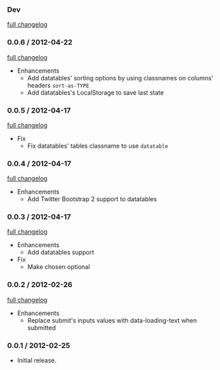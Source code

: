 ### Dev

[full changelog](http://github.com/ZenCocoon/istart-rails/compare/v0.0.6...master)

### 0.0.6 / 2012-04-22

[full changelog](http://github.com/ZenCocoon/istart-rails/compare/v0.0.5...v0.0.6)

* Enhancements
  * Add datatables' sorting options by using classnames on columns' headers `sort-as-TYPE`
  * Add datatables's LocalStorage to save last state

### 0.0.5 / 2012-04-17

[full changelog](http://github.com/ZenCocoon/istart-rails/compare/v0.0.4...v0.0.5)

* Fix
  * Fix datatables' tables classname to use `datatable`


### 0.0.4 / 2012-04-17

[full changelog](http://github.com/ZenCocoon/istart-rails/compare/v0.0.3...v0.0.4)

* Enhancements
  * Add Twitter Bootstrap 2 support to datatables

### 0.0.3 / 2012-04-17

[full changelog](http://github.com/ZenCocoon/istart-rails/compare/v0.0.2...v0.0.3)

* Enhancements
  * Add datatables support
* Fix
  * Make chosen optional

### 0.0.2 / 2012-02-26

[full changelog](http://github.com/ZenCocoon/istart-rails/compare/v0.0.1...v0.0.2)

* Enhancements
  * Replace submit's inputs values with data-loading-text when submitted

### 0.0.1 / 2012-02-25

* Initial release.